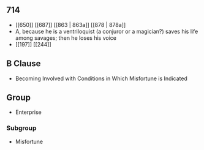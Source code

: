 ## 714
- [[650]] [[687]] [[863 | 863a]] [[878 | 878a]] 
- A, because he is a ventriloquist (a conjuror or a magician?) saves his life among savages; then he loses his voice
- [[197]] [[244]] 

## B Clause
- Becoming Involved with Conditions in Which Misfortune is Indicated

## Group
- Enterprise

### Subgroup
- Misfortune

